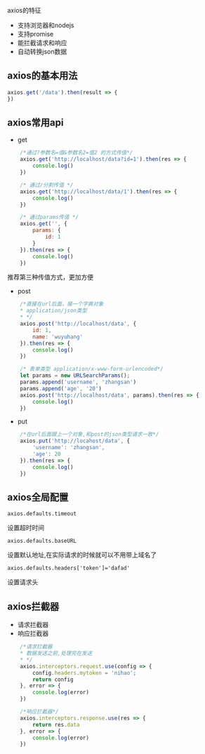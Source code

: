 axios的特征

- 支持浏览器和nodejs
- 支持promise
- 能拦截请求和响应
- 自动转换json数据

## axios的基本用法

```js
axios.get('/data').then(result => {
})
```

## axios常用api
- get
```js
    /*通过?参数名=值&参数名2=值2 的方式传值*/
    axios.get('http://localhost/data?id=1').then(res => {
        console.log()
    })

    /* 通过/分割传值 */
    axios.get('http://localhost/data/1').then(res => {
        console.log()
    })

    /* 通过params传值 */
    axios.get('', {
        params: {
            id: 1
        }
    }).then(res => {
        console.log()
    })
```
推荐第三种传值方式，更加方便

- post
```js
    /*直接在url后面，接一个字典对象
    * application/json类型
    * */
    axios.post('http://localhost/data', {
        id: 1,
        name: 'wuyuhang'
    }).then(res => {
        console.log()
    })

    /* 表单类型 application/x-www-form-urlencoded*/
    let params = new URLSearchParams();
    params.append('username', 'zhangsan')
    params.append('age', '20')
    axios.post('http://localhost/data', params).then(res => {
        console.log()
    })
```

- put
```js
    /*在url后面跟上一个对象,和post的json类型请求一致*/
    axios.put('http://locahost/data', {
        'username': 'zhangsan',
        'age': 20
    }).then(res => {
        console.log()
    })
```

## axios全局配置
`axios.defaults.timeout`

设置超时时间

`axios.defaults.baseURL`

设置默认地址,在实际请求的时候就可以不用带上域名了

`axios.defaults.headers['token']='dafad'`

设置请求头

## axios拦截器
- 请求拦截器
- 响应拦截器
```js
    /*请求拦截器
    * 数据发送之前,处理完在发送
    * */
    axios.interceptors.request.use(config => {
        config.headers.mytoken = 'nihao';
        return config
    }, error => {
        console.log(error)
    })

    /*响应拦截器*/
    axios.interceptors.response.use(res => {
        return res.data
    }, error => {
        console.log(error)
    })
```
